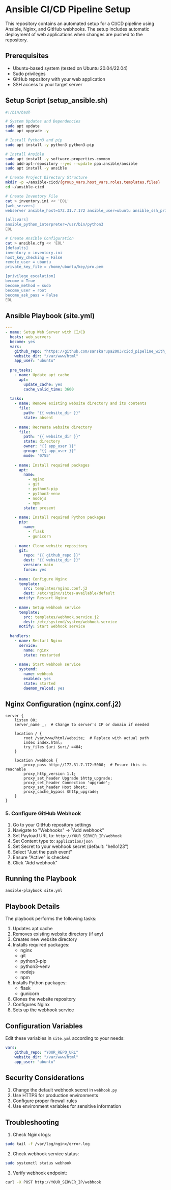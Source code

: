 # Ansible CI/CD Pipeline Setup

This repository contains an automated setup for a CI/CD pipeline using Ansible, Nginx, and GitHub webhooks. The setup includes automatic deployment of web applications when changes are pushed to the repository.

## Prerequisites

- Ubuntu-based system (tested on Ubuntu 20.04/22.04)
- Sudo privileges
- GitHub repository with your web application
- SSH access to your target server
  
## Setup Script (setup_ansible.sh)

```bash
#!/bin/bash

# System Updates and Dependencies
sudo apt update
sudo apt upgrade -y

# Install Python3 and pip
sudo apt install -y python3 python3-pip

# Install Ansible
sudo apt install -y software-properties-common
sudo add-apt-repository --yes --update ppa:ansible/ansible
sudo apt install -y ansible

# Create Project Directory Structure
mkdir -p ~/ansible-cicd/{group_vars,host_vars,roles,templates,files}
cd ~/ansible-cicd

# Create Inventory File
cat > inventory.ini << 'EOL'
[web_servers]
webserver ansible_host=172.31.7.172 ansible_user=ubuntu ansible_ssh_private_key_file=/home/ubuntu/key/pro.pem

[all:vars]
ansible_python_interpreter=/usr/bin/python3
EOL

# Create Ansible Configuration
cat > ansible.cfg << 'EOL'
[defaults]
inventory = inventory.ini
host_key_checking = False
remote_user = ubuntu
private_key_file = /home/ubuntu/key/pro.pem

[privilege_escalation]
become = True
become_method = sudo
become_user = root
become_ask_pass = False
EOL
```

## Ansible Playbook (site.yml)

```yaml
---
- name: Setup Web Server with CI/CD
  hosts: web_servers
  become: yes
  vars:
    github_repo: "https://github.com/sanskarupa2003/cicd_pipeline_with_ansible.git"
    website_dir: "/var/www/html"
    app_user: "ubuntu"
  
  pre_tasks:
    - name: Update apt cache
      apt:
        update_cache: yes
        cache_valid_time: 3600
  
  tasks:
    - name: Remove existing website directory and its contents
      file:
        path: "{{ website_dir }}"
        state: absent
        
    - name: Recreate website directory
      file:
        path: "{{ website_dir }}"
        state: directory
        owner: "{{ app_user }}"
        group: "{{ app_user }}"
        mode: '0755'
    
    - name: Install required packages
      apt:
        name:
          - nginx
          - git
          - python3-pip
          - python3-venv
          - nodejs
          - npm
        state: present
        
    - name: Install required Python packages
      pip:
        name:
          - flask
          - gunicorn
          
    - name: Clone website repository
      git:
        repo: "{{ github_repo }}"
        dest: "{{ website_dir }}"
        version: main
        force: yes
        
    - name: Configure Nginx
      template:
        src: templates/nginx.conf.j2
        dest: /etc/nginx/sites-available/default
      notify: Restart Nginx
      
    - name: Setup webhook service
      template:
        src: templates/webhook.service.j2
        dest: /etc/systemd/system/webhook.service
      notify: Start webhook service
      
  handlers:
    - name: Restart Nginx
      service:
        name: nginx
        state: restarted
        
    - name: Start webhook service
      systemd:
        name: webhook
        enabled: yes
        state: started
        daemon_reload: yes
```

## Nginx Configuration (nginx.conf.j2)

```nginx
server {
    listen 80;
    server_name _;  # Change to server's IP or domain if needed
    
    location / {
        root /var/www/html/website;  # Replace with actual path
        index index.html;
        try_files $uri $uri/ =404;
    }
    
    location /webhook {
        proxy_pass http://172.31.7.172:5000;  # Ensure this is reachable
        proxy_http_version 1.1;
        proxy_set_header Upgrade $http_upgrade;
        proxy_set_header Connection 'upgrade';
        proxy_set_header Host $host;
        proxy_cache_bypass $http_upgrade;
    }
}
```

### 5. Configure GitHub Webhook

1. Go to your GitHub repository settings
2. Navigate to "Webhooks" → "Add webhook"
3. Set Payload URL to: `http://YOUR_SERVER_IP/webhook`
4. Set Content type to: `application/json`
5. Set Secret to your webhook secret (default: "hello123")
6. Select "Just the push event"
7. Ensure "Active" is checked
8. Click "Add webhook"

## Running the Playbook

```bash
ansible-playbook site.yml
```

## Playbook Details

The playbook performs the following tasks:

1. Updates apt cache
2. Removes existing website directory (if any)
3. Creates new website directory
4. Installs required packages:
   - nginx
   - git
   - python3-pip
   - python3-venv
   - nodejs
   - npm
5. Installs Python packages:
   - flask
   - gunicorn
6. Clones the website repository
7. Configures Nginx
8. Sets up the webhook service

## Configuration Variables

Edit these variables in `site.yml` according to your needs:

```yaml
vars:
    github_repo: "YOUR_REPO_URL"
    website_dir: "/var/www/html"
    app_user: "ubuntu"
```

## Security Considerations

1. Change the default webhook secret in `webhook.py`
2. Use HTTPS for production environments
3. Configure proper firewall rules
4. Use environment variables for sensitive information

## Troubleshooting

1. Check Nginx logs:
```bash
sudo tail -f /var/log/nginx/error.log
```

2. Check webhook service status:
```bash
sudo systemctl status webhook
```

3. Verify webhook endpoint:
```bash
curl -X POST http://YOUR_SERVER_IP/webhook
```
